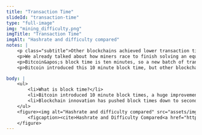 ```yaml
--- 
title: "Transaction Time"
slideId: "transaction-time"
type: "full-image"
img: "mining_difficulty.png"
imgTitle: "Transaction Time"
imgAlt: "Hashrate and difficulty compared"
notes: | 
    <p class="subtitle">Other blockchains achieved lower transaction times by confirming more blocks.</p>
    <p>We already talked about how miners race to finish solving an equation in a certain amount of time. For the Bitcoin network, it usually takes about 10 minutes to solve this equation and write the next block. The period of time it takes to create one block is known as the chain&apos;s &#x201C;block time&#x201D;. The block time isn&apos;t necessarily a set duration, but rather the average amount of time it takes to solve that really tough math problem. The goal when creating this math problem is to have it ideally take as close to ten minutes as possible to solve. If this is not occuring, the difficulty of these math problems go up or down, depending on if the problem is being solved faster or slower than ten minutes on average.</p>
    <p>Bitcoin&apos;s block time is ten minutes, so a new batch of transactions is compiled by miners into a block every 10 minutes. This ten minute figure is particularly interesting considering a normal wire transfer takes at least 3 days to complete, often more depending on how fast the respective banks process the transaction. So bitcoin cut money transmission from a 3-5 day waiting period to a 10 minute waiting period.</p>
    <p>Bitcoin introduced this 10 minute block time, but other blockchains have innovated in order to cut down block times to under a minute.</p>

body: | 
    <ul>
        <li>What is block time?</li>
        <li>Bitcoin introduced 10 minute block times, a huge improvement from 3 day bank transfers</li>
        <li>Blockchain innovation has pushed block times down to seconds</li>
    </ul>
    <figure><img alt="Hashrate and difficulty compared" src="assets/img/mining_difficulty.png" title="Transaction Time">
        <figcaption><cite>Hashrate and Difficulty Compared<a href="https://www.blockchain.com/charts#mining">(blockchain.com)</a></cite></figcaption>
    </figure>   
---
```

